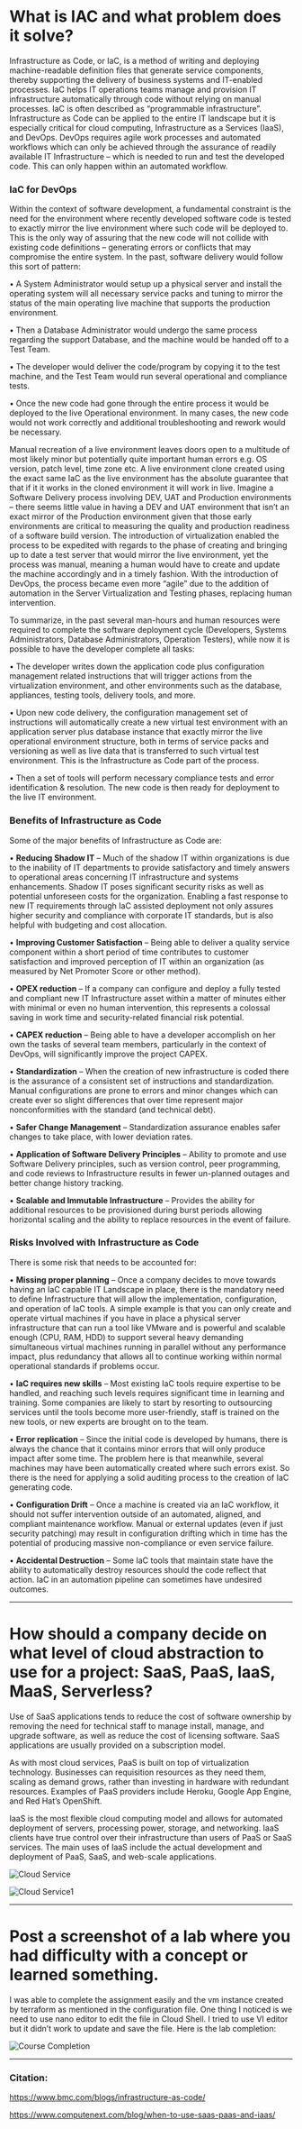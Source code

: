 
# What is IAC and what problem does it solve?
Infrastructure as Code, or IaC, is a method of writing and deploying machine-readable definition files that generate service components, thereby supporting the delivery of business systems and IT-enabled processes. IaC helps IT operations teams manage and provision IT infrastructure automatically through code without relying on manual processes. IaC is often described as “programmable infrastructure”.
Infrastructure as Code can be applied to the entire IT landscape but it is especially critical for cloud computing, Infrastructure as a Services (IaaS), and DevOps. DevOps requires agile work processes and automated workflows which can only be achieved through the assurance of readily available IT Infrastructure – which is needed to run and test the developed code. This can only happen within an automated workflow.

### IaC for DevOps

Within the context of software development, a fundamental constraint is the need for the environment where recently developed software code is tested to exactly mirror the live environment where such code will be deployed to. This is the only way of assuring that the new code will not collide with existing code definitions – generating errors or conflicts that may compromise the entire system.
In the past, software delivery would follow this sort of pattern:

•	A System Administrator would setup up a physical server and install the operating system will all necessary service packs and tuning to mirror the status of the main operating live machine that supports the production environment.

•	Then a Database Administrator would undergo the same process regarding the support Database, and the machine would be handed off to a Test Team.

•	The developer would deliver the code/program by copying it to the test machine, and the Test Team would run several operational and compliance tests.

•	Once the new code had gone through the entire process it would be deployed to the live Operational environment. In many cases, the new code would not work correctly and additional troubleshooting and rework would be necessary.

Manual recreation of a live environment leaves doors open to a multitude of most likely minor but potentially quite important human errors e.g. OS version, patch level, time zone etc. A live environment clone created using the exact same IaC as the live environment has the absolute guarantee that that if it it works in the cloned environment it will work in live. Imagine a Software Delivery process involving DEV, UAT and Production environments – there seems little value in having a DEV and UAT environment that isn’t an exact mirror of the Production environment given that those early environments are critical to measuring the quality and production readiness of a software build version.
The introduction of virtualization enabled the process to be expedited with regards to the phase of creating and bringing up to date a test server that would mirror the live environment, yet the process was manual, meaning a human would have to create and update the machine accordingly and in a timely fashion.
With the introduction of DevOps, the process became even more “agile” due to the addition of automation in the Server Virtualization and Testing phases, replacing human intervention.

To summarize, in the past several man-hours and human resources were required to complete the software deployment cycle (Developers, Systems Administrators, Database Administrators, Operation Testers), while now it is possible to have the developer complete all tasks:

•	The developer writes down the application code plus configuration management related instructions that will trigger actions from the virtualization environment, and other environments such as the database, appliances, testing tools, delivery tools, and more.

•	Upon new code delivery, the configuration management set of instructions will automatically create a new virtual test environment with an application server plus database instance that exactly mirror the live operational environment structure, both in terms of service packs and versioning as well as live data that is transferred to such virtual test environment. This is the Infrastructure as Code part of the process.

•	Then a set of tools will perform necessary compliance tests and error identification & resolution. The new code is then ready for deployment to the live IT environment.

### Benefits of Infrastructure as Code

Some of the major benefits of Infrastructure as Code are:

•	<b>Reducing Shadow IT</b> – Much of the shadow IT within organizations is due to the inability of IT departments to provide satisfactory and timely answers to operational areas concerning IT infrastructure and systems enhancements. Shadow IT poses significant security risks as well as potential unforeseen costs for the organization. Enabling a fast response to new IT requirements through IaC assisted deployment not only assures higher security and compliance with corporate IT standards, but is also helpful with budgeting and cost allocation.

•	<b>Improving Customer Satisfaction</b> – Being able to deliver a quality service component within a short period of time contributes to customer satisfaction and improved perception of IT within an organization (as measured by Net Promoter Score or other method).

•	<b>OPEX reduction</b> – If a company can configure and deploy a fully tested and compliant new IT Infrastructure asset within a matter of minutes either with minimal or even no human intervention, this represents a colossal saving in work time and security-related financial risk potential.

•	<b>CAPEX reduction</b> – Being able to have a developer accomplish on her own the tasks of several team members, particularly in the context of DevOps, will significantly improve the project CAPEX.

•	<b>Standardization</b> – When the creation of new infrastructure is coded there is the assurance of a consistent set of instructions and standardization. Manual configurations are prone to errors and minor changes which can create ever so slight differences that over time represent major nonconformities with the standard (and technical debt).

•	<b>Safer Change Management</b> – Standardization assurance enables safer changes to take place, with lower deviation rates.

•	<b>Application of Software Delivery Principles</b> – Ability to promote and use Software Delivery principles, such as version control, peer programming, and code reviews to Infrastructure results in fewer un-planned outages and better change history tracking.

• <b>Scalable and Immutable Infrastructure</b> – Provides the ability for additional resources to be provisioned during burst periods allowing horizontal scaling and the ability to replace resources in the event of failure.

### Risks Involved with Infrastructure as Code

There is some risk that needs to be accounted for:

•	<b>Missing proper planning</b> – Once a company decides to move towards having an IaC capable IT Landscape in place, there is the mandatory need to define Infrastructure that will allow the implementation, configuration, and operation of IaC tools.
A simple example is that you can only create and operate virtual machines if you have in place a physical server infrastructure that can run a tool like VMware and is powerful and scalable enough (CPU, RAM, HDD) to support several heavy demanding simultaneous virtual machines running in parallel without any performance impact, plus redundancy that allows all to continue working within normal operational standards if problems occur.

•	<b>IaC requires new skills</b> – Most existing IaC tools require expertise to be handled, and reaching such levels requires significant time in learning and training. Some companies are likely to start by resorting to outsourcing services until the tools become more user-friendly, staff is trained on the new tools, or new experts are brought on to the team.

•	<b>Error replication</b> – Since the initial code is developed by humans, there is always the chance that it contains minor errors that will only produce impact after some time. The problem here is that meanwhile, several machines may have been automatically created where such errors exist. So there is the need for applying a solid auditing process to the creation of IaC generating code.

•	<b>Configuration Drift</b> – Once a machine is created via an IaC workflow, it should not suffer intervention outside of an automated, aligned, and compliant maintenance workflow. Manual or external updates (even if just security patching) may result in configuration drifting which in time has the potential of producing massive non-compliance or even service failure.

•	<b>Accidental Destruction</b> – Some IaC tools that maintain state have the ability to automatically destroy resources should the code reflect that action. IaC in an automation pipeline can sometimes have undesired outcomes.

<hr>

# How should a company decide on what level of cloud abstraction to use for a project: SaaS, PaaS, IaaS, MaaS, Serverless?

Use of SaaS applications tends to reduce the cost of software ownership by removing the need for technical staff to manage install, manage, and upgrade software, as well as reduce the cost of licensing software. SaaS applications are usually provided on a subscription model.

As with most cloud services, PaaS is built on top of virtualization technology. Businesses can requisition resources as they need them, scaling as demand grows, rather than investing in hardware with redundant resources.
Examples of PaaS providers include Heroku, Google App Engine, and Red Hat’s OpenShift.

IaaS is the most flexible cloud computing model and allows for automated deployment of servers, processing power, storage, and networking. IaaS clients have true control over their infrastructure than users of PaaS or SaaS services. The main uses of IaaS include the actual development and deployment of PaaS, SaaS, and web-scale applications.


![Cloud Service](https://user-images.githubusercontent.com/43508820/73141851-891d8600-4056-11ea-83c8-8bc1d0c7bf57.JPG)

![Cloud Service1](https://user-images.githubusercontent.com/43508820/73141987-b9195900-4057-11ea-9402-f8034655e37e.JPG)

<hr>

#	Post a screenshot of a lab where you had difficulty with a concept or learned something.

I was able to complete the assignment easily and the vm instance created by terraform as mentioned in the configuration file. One thing I noticed is we need to use nano editor to edit the file in Cloud Shell. 
I tried to use VI editor but it didn’t work to update and save the file. Here is the lab completion:

![Course Completion](https://user-images.githubusercontent.com/43508820/73141779-ff6db880-4055-11ea-84a7-2ce20b61caa4.JPG)

<hr>

### Citation:
https://www.bmc.com/blogs/infrastructure-as-code/

https://www.computenext.com/blog/when-to-use-saas-paas-and-iaas/


